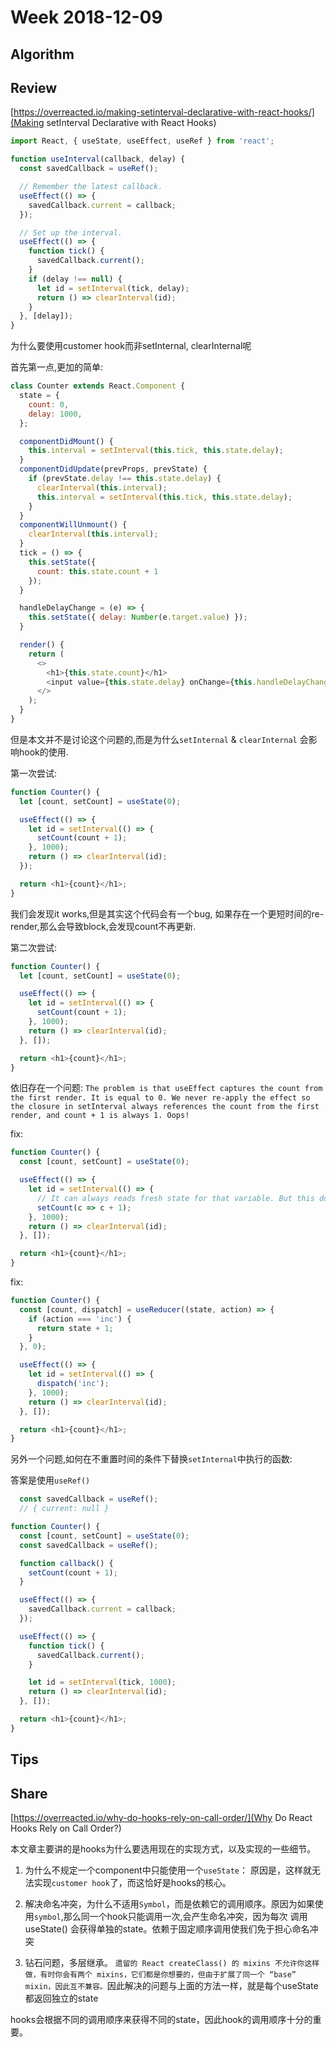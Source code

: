 # Week 2018-12-09

## Algorithm

## Review

[https://overreacted.io/making-setinterval-declarative-with-react-hooks/](Making setInterval Declarative with React Hooks)

```js
import React, { useState, useEffect, useRef } from 'react';

function useInterval(callback, delay) {
  const savedCallback = useRef();

  // Remember the latest callback.
  useEffect(() => {
    savedCallback.current = callback;
  });

  // Set up the interval.
  useEffect(() => {
    function tick() {
      savedCallback.current();
    }
    if (delay !== null) {
      let id = setInterval(tick, delay);
      return () => clearInterval(id);
    }
  }, [delay]);
}
```

为什么要使用customer hook而非setInternal, clearInternal呢

首先第一点,更加的简单:

```js
class Counter extends React.Component {
  state = {
    count: 0,
    delay: 1000,
  };

  componentDidMount() {
    this.interval = setInterval(this.tick, this.state.delay);
  }
  componentDidUpdate(prevProps, prevState) {
    if (prevState.delay !== this.state.delay) {
      clearInterval(this.interval);
      this.interval = setInterval(this.tick, this.state.delay);
    }
  }
  componentWillUnmount() {
    clearInterval(this.interval);
  }
  tick = () => {
    this.setState({
      count: this.state.count + 1
    });
  }

  handleDelayChange = (e) => {
    this.setState({ delay: Number(e.target.value) });
  }

  render() {
    return (
      <>
        <h1>{this.state.count}</h1>
        <input value={this.state.delay} onChange={this.handleDelayChange} />
      </>
    );
  }
}
```

但是本文并不是讨论这个问题的,而是为什么`setInternal` & `clearInternal` 会影响hook的使用.

第一次尝试:

```js
function Counter() {
  let [count, setCount] = useState(0);

  useEffect(() => {
    let id = setInterval(() => {
      setCount(count + 1);
    }, 1000);
    return () => clearInterval(id);
  });

  return <h1>{count}</h1>;
}
```
我们会发现it works,但是其实这个代码会有一个bug, 如果存在一个更短时间的re-render,那么会导致block,会发现count不再更新.

第二次尝试:

```js
function Counter() {
  let [count, setCount] = useState(0);

  useEffect(() => {
    let id = setInterval(() => {
      setCount(count + 1);
    }, 1000);
    return () => clearInterval(id);
  }, []);

  return <h1>{count}</h1>;
}
```

依旧存在一个问题: `The problem is that useEffect captures the count from the first render. It is equal to 0. We never re-apply the effect so the closure in setInterval always references the count from the first render, and count + 1 is always 1. Oops!`

fix:

```js
function Counter() {
  const [count, setCount] = useState(0);

  useEffect(() => {
    let id = setInterval(() => {
      // It can always reads fresh state for that variable. But this doesn’t help you read the fresh props, for example.
      setCount(c => c + 1);
    }, 1000);
    return () => clearInterval(id);
  }, []);

  return <h1>{count}</h1>;
}
```

fix: 

```js
function Counter() {
  const [count, dispatch] = useReducer((state, action) => {
    if (action === 'inc') {
      return state + 1;
    }
  }, 0);

  useEffect(() => {
    let id = setInterval(() => {
      dispatch('inc');
    }, 1000);
    return () => clearInterval(id);
  }, []);

  return <h1>{count}</h1>;
}
```

另外一个问题,如何在不重置时间的条件下替换`setInternal`中执行的函数:

答案是使用`useRef()`

```js
  const savedCallback = useRef();
  // { current: null }
```

```js
function Counter() {
  const [count, setCount] = useState(0);
  const savedCallback = useRef();

  function callback() {
    setCount(count + 1);
  }

  useEffect(() => {
    savedCallback.current = callback;
  });

  useEffect(() => {
    function tick() {
      savedCallback.current();
    }

    let id = setInterval(tick, 1000);
    return () => clearInterval(id);
  }, []);

  return <h1>{count}</h1>;
}
```

## Tips

## Share

[https://overreacted.io/why-do-hooks-rely-on-call-order/](Why Do React Hooks Rely on Call Order?)

本文章主要讲的是hooks为什么要选用现在的实现方式，以及实现的一些细节。

1. 为什么不规定一个component中只能使用一个`useState`： 原因是，这样就无法实现`customer hook`了，而这恰好是hooks的核心。

2. 解决命名冲突，为什么不适用`Symbol`，而是依赖它的调用顺序。原因为如果使用`symbol`,那么同一个hook只能调用一次,会产生命名冲突，因为每次 调用 useState() 会获得单独的state。依赖于固定顺序调用使我们免于担心命名冲突

3. 钻石问题，多层继承。 `遗留的 React createClass() 的 mixins 不允许你这样做，有时你会有两个 mixins，它们都是你想要的，但由于扩展了同一个 “base” mixin，因此互不兼容。`因此解决的问题与上面的方法一样，就是每个useState都返回独立的state


hooks会根据不同的调用顺序来获得不同的state，因此hook的调用顺序十分的重要。